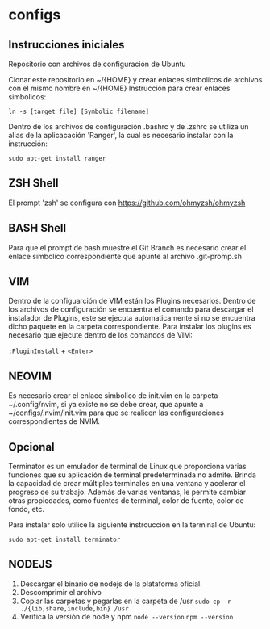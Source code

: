 # configs

## Instrucciones iniciales

Repositorio con archivos de configuración de Ubuntu 

Clonar este repositorio en ~/{HOME} y crear enlaces simbolicos de archivos con el mismo nombre en ~/{HOME}
Instrucción para crear enlaces simbolicos:
```
ln -s [target file] [Symbolic filename]
```
Dentro de los archivos de configuración .bashrc y de .zshrc se utiliza un alias de la aplicacación 'Ranger', la cual es necesario instalar con la instrucción:
```
sudo apt-get install ranger
```
## ZSH Shell
El prompt 'zsh' se configura con https://github.com/ohmyzsh/ohmyzsh 

## BASH Shell
Para que el prompt de bash muestre el Git Branch es necesario crear el enlace simbolico correspondiente que apunte al archivo .git-promp.sh 

## VIM 
Dentro de la configuarción de VIM están los Plugins necesarios. Dentro de los archivos de configuración se encuentra el comando para descargar el instalador de Plugins, este se ejecuta automaticamente si no se encuentra dicho paquete en la carpeta correspondiente.
Para instalar los plugins es necesario que ejecute dentro de los comandos de VIM:

`:PluginInstall` + `<Enter>` 

## NEOVIM
Es necesario crear el enlace simbolico de init.vim en la carpeta ~/.config/nvim, si ya existe no se debe crear, que apunte a ~/configs/.nvim/init.vim para que se realicen las configuraciones correspondientes de NVIM.

## Opcional
Terminator es un emulador de terminal de Linux que proporciona varias funciones que su aplicación de terminal predeterminada no admite. Brinda la capacidad de crear múltiples terminales en una ventana y acelerar el progreso de su trabajo. Además de varias ventanas, le permite cambiar otras propiedades, como fuentes de terminal, color de fuente, color de fondo, etc.

Para instalar solo utilice la siguiente instrcucción en la terminal de Ubuntu:

`sudo apt-get install terminator`

## NODEJS
1. Descargar el binario de nodejs de la plataforma oficial.
2. Descomprimir el archivo
3. Copiar las carpetas y pegarlas en la carpeta de /usr
`sudo cp -r ./{lib,share,include,bin} /usr`
4. Verifica la versión de node y npm
`node --version`
`npm --version`
